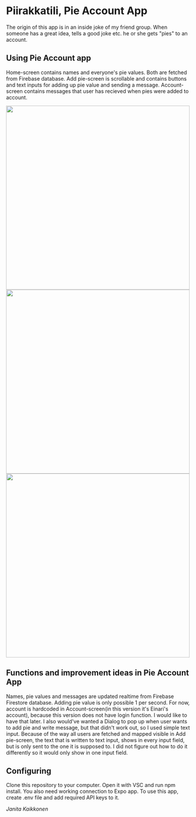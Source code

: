 # Piirakkatili, Pie Account App
The origin of this app is in an inside joke of my friend group. When someone has a great idea, tells a good joke etc. he or she gets "pies" to an account.

## Using Pie Account app
Home-screen contains names and everyone's pie values. Both are fetched from Firebase database. Add pie-screen is scrollable and contains buttons and text inputs for adding up pie value and sending a message. Account-screen contains messages that user has recieved when pies were added to account.

<img src="https://github.com/saattaja/piirakkatili/assets/113536134/5e304e05-6fd0-49da-8a8e-a5c5c411cf45" height ="500">
<img src="https://github.com/saattaja/piirakkatili/assets/113536134/29d5f61d-126d-487f-a74a-350228f54118" height="500">
<img src="https://github.com/saattaja/piirakkatili/assets/113536134/ea449855-cb75-4853-a410-2eac2aaa5330" height="500">


## Functions and improvement ideas in Pie Account App
Names, pie values and messages are updated realtime from Firebase Firestore database. Adding pie value is only possible 1 per second. For now, account is hardcoded in Account-screen(in this version it's Einari's account), because this version does not have login function. I would like to have that later. I also would've wanted a Dialog to pop up when user wants to add pie and write message, but that didn't work out, so I used simple text input. Because of the way all users are fetched and mapped visible in Add pie-screen, the text that is written to text input, shows in every input field, but is only sent to the one it is supposed to. I did not figure out how to do it differently so it would only show in one input field.

## Configuring
Clone this repository to your computer. Open it with VSC and run npm install. You also need working connection to Expo app. To use this app, create .env file and add required API keys to it.

*Janita Kaikkonen*
